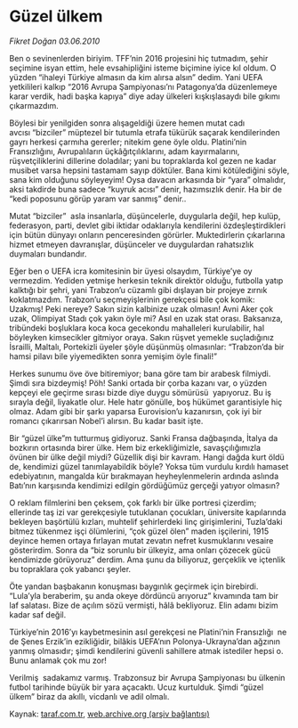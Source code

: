 # Güzel ülkem 

*Fikret Doğan 03.06.2010*

<div class="yazi">
<p>Ben o sevinenlerden biriyim. TFF’nin 2016 projesini hiç tutmadım, şehir seçimine isyan ettim, hele evsahipliğini isteme biçimine iyice kıl oldum. O yüzden “ihaleyi Türkiye almasın da kim alırsa alsın” dedim. Yani UEFA yetkilileri kalkıp “2016 Avrupa Şampiyonası’nı Patagonya’da düzenlemeye karar verdik, hadi başka kapıya” diye aday ülkeleri kışkışlasaydı bile gıkımı çıkarmazdım.</p>
<p>Böylesi bir yenilgiden sonra alışageldiği üzere hemen mutat cadı  avcısı “bizciler” müptezel bir tutumla etrafa tükürük saçarak kendilerinden gayrı herkesi çarmıha gererler; nitekim gene öyle oldu. Platini’nin Fransızlığını, Avrupalıların üçkâğıtçılıklarını, adam kayırmalarını, rüşvetçiliklerini dillerine doladılar; yani bu topraklarda kol gezen ne kadar musibet varsa hepsini tastamam sayıp döktüler. Bana kimi kötülediğini söyle, sana kim olduğunu söyleyeyim! Oysa davacın arkasında bir “yara” olmalıdır, aksi takdirde buna sadece “kuyruk acısı” denir, hazımsızlık denir. Ha bir de “kedi poposunu görüp yaram var sanmış” denir..</p>
<p>Mutat “bizciler”  asla insanlarla, düşüncelerle, duygularla değil, hep kulüp, federasyon, parti, devlet gibi iktidar odaklarıyla kendilerini özdeşleştirdikleri için bütün dünyayı onların penceresinden görürler. Muktedirlerin çıkarlarına hizmet etmeyen davranışlar, düşünceler ve duygulardan rahatsızlık duymaları bundandır.</p>
<p>Eğer ben o UEFA icra komitesinin bir üyesi olsaydım, Türkiye’ye oy vermezdim. Yediden yetmişe herkesin teknik direktör olduğu, futbolla yatıp kalktığı bir şehri, yani Trabzon’u cüzamlı gibi dışlayan bir projeye zırnık koklatmazdım. Trabzon’u seçmeyişlerinin gerekçesi bile çok komik: Uzakmış! Peki nereye? Sakın sizin kalbinize uzak olmasın! Avni Aker çok uzak, Olimpiyat Stadı çok yakın öyle mi? Asıl en uzak stat orası. Baksanıza, tribündeki boşluklara koca koca gecekondu mahalleleri kurulabilir, hal böyleyken kimsecikler gitmiyor oraya. Sakın rüşvet yemekle suçladığınız İsrailli, Maltalı, Portekizli üyeler şöyle düşünmüş olmasınlar: “Trabzon’da bir hamsi pilavı bile yiyemedikten sonra yemişim öyle finali!”</p>
<p>Herkes sunumu öve öve bitiremiyor; bana göre tam bir arabesk filmiydi. Şimdi sıra bizdeymiş! Pöh! Sanki ortada bir çorba kazanı var, o yüzden kepçeyi ele geçirme sırası bizde diye duygu sömürüsü  yapıyoruz. Bu iş sırayla değil, liyakatle olur. Hele hatır gönülle, boş hükümet garantisiyle hiç olmaz. Adam gibi bir şarkı yaparsa Eurovision’u kazanırsın, çok iyi bir romancı çıkarırsan Nobel’i alırsın. Bu kadar basit işte.</p>
<p>Bir “güzel ülke”m tutturmuş gidiyoruz. Sanki Fransa dağbaşında, İtalya da bozkırın ortasında birer ülke. Hem biz erkekliğimizle, savaşçılığımızla övünen bir ülke değil miydi? Güzellik dişi bir kavram. Hangi dağda kurt öldü de, kendimizi güzel tanımlayabildik böyle? Yoksa tüm vurdulu kırdılı hamaset edebiyatının, mangalda kür bırakmayan heyheylenmelerin ardında aslında Batı’nın karşısında kendimizi edilgin gördüğümüz gerçeği yatıyor olmasın?</p>
<p>O reklam filmlerini ben çeksem, çok farklı bir ülke portresi çizerdim; ellerinde taş izi var gerekçesiyle tutuklanan çocukları, üniversite kapılarında bekleyen başörtülü kızları, muhtelif şehirlerdeki linç girişimlerini, Tuzla’daki bitmez tükenmez işçi ölümlerini, “çok güzel ölen” maden işçilerini, 1915 deyince hemen ortaya fırlayan mutat zevatın nefret kusmuklarını vesaire gösterirdim. Sonra da “biz sorunlu bir ülkeyiz, ama onları çözecek gücü kendimizde görüyoruz” derdim. Ama şunu da biliyoruz, gerçeklik ve içtenlik bu topraklara çok yabancı şeyler.</p>
<p>Öte yandan başbakanın konuşması baygınlık geçirmek için birebirdi. “Lula’yla beraberim, şu anda okeye dördüncü arıyoruz” kıvamında tam bir laf salatası. Bize de açılım sözü vermişti, hâlâ bekliyoruz. Elin adamı bizim kadar saf değil.</p>
<p>Türkiye’nin 2016’yı kaybetmesinin asıl gerekçesi ne Platini’nin Fransızlığı  ne de Şenes Erzik’in ezikliğidir, bilâkis UEFA’nın Polonya-Ukrayna’dan ağzının yanmış olmasıdır; şimdi kendilerini güvenli sahillere atmak istediler hepsi o. Bunu anlamak çok mu zor!</p>
<p>Verilmiş  sadakamız varmış. Trabzonsuz bir Avrupa Şampiyonası bu ülkenin futbol tarihinde büyük bir yara açacaktı. Ucuz kurtulduk. Şimdi “güzel ülkem” biraz da akıllı, vicdanlı ve adil olmalı.</p></div>

Kaynak: [taraf.com.tr](m), [web.archive.org (arşiv bağlantısı)](http://web.archive.org/web/20100606222514/http://taraf.com.tr:80/fikret-dogan/makale-guzel-ulkem.htm)
